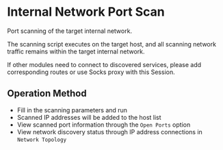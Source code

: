 # Internal Network Port Scan

Port scanning of the target internal network.

The scanning script executes on the target host, and all scanning network traffic remains within the target internal network.

If other modules need to connect to discovered services, please add corresponding routes or use Socks proxy with this Session.

## Operation Method

- Fill in the scanning parameters and run
- Scanned IP addresses will be added to the host list
- View scanned port information through the `Open Ports` option
- View network discovery status through IP address connections in `Network Topology`


